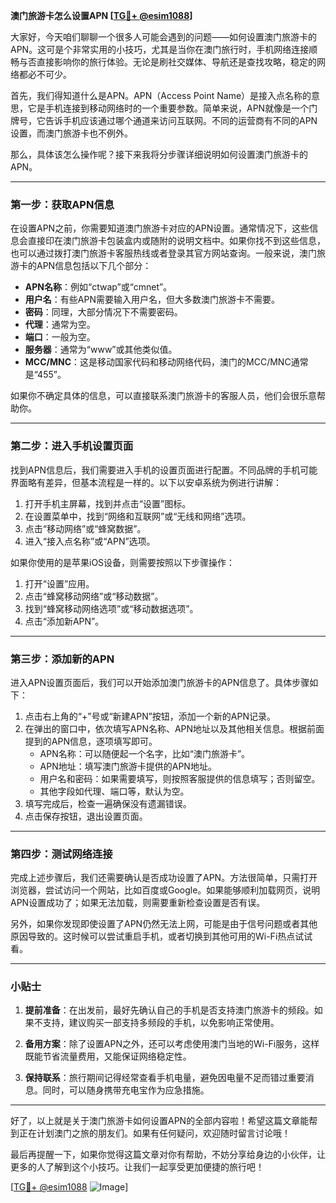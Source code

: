 **澳门旅游卡怎么设置APN [[TG💪+ @esim1088](https://t.me/s/esim1088)]**

大家好，今天咱们聊聊一个很多人可能会遇到的问题——如何设置澳门旅游卡的APN。这可是个非常实用的小技巧，尤其是当你在澳门旅行时，手机网络连接顺畅与否直接影响你的旅行体验。无论是刷社交媒体、导航还是查找攻略，稳定的网络都必不可少。

首先，我们得知道什么是APN。APN（Access Point Name）是接入点名称的意思，它是手机连接到移动网络时的一个重要参数。简单来说，APN就像是一个门牌号，它告诉手机应该通过哪个通道来访问互联网。不同的运营商有不同的APN设置，而澳门旅游卡也不例外。

那么，具体该怎么操作呢？接下来我将分步骤详细说明如何设置澳门旅游卡的APN。

---

### 第一步：获取APN信息

在设置APN之前，你需要知道澳门旅游卡对应的APN设置。通常情况下，这些信息会直接印在澳门旅游卡包装盒内或随附的说明文档中。如果你找不到这些信息，也可以通过拨打澳门旅游卡客服热线或者登录其官方网站查询。一般来说，澳门旅游卡的APN信息包括以下几个部分：

- **APN名称**：例如“ctwap”或“cmnet”。
- **用户名**：有些APN需要输入用户名，但大多数澳门旅游卡不需要。
- **密码**：同理，大部分情况下不需要密码。
- **代理**：通常为空。
- **端口**：一般为空。
- **服务器**：通常为“www”或其他类似值。
- **MCC/MNC**：这是移动国家代码和移动网络代码，澳门的MCC/MNC通常是“455”。

如果你不确定具体的信息，可以直接联系澳门旅游卡的客服人员，他们会很乐意帮助你。

---

### 第二步：进入手机设置页面

找到APN信息后，我们需要进入手机的设置页面进行配置。不同品牌的手机可能界面略有差异，但基本流程是一样的。以下以安卓系统为例进行讲解：

1. 打开手机主屏幕，找到并点击“设置”图标。
2. 在设置菜单中，找到“网络和互联网”或“无线和网络”选项。
3. 点击“移动网络”或“蜂窝数据”。
4. 进入“接入点名称”或“APN”选项。

如果你使用的是苹果iOS设备，则需要按照以下步骤操作：

1. 打开“设置”应用。
2. 点击“蜂窝移动网络”或“移动数据”。
3. 找到“蜂窝移动网络选项”或“移动数据选项”。
4. 点击“添加新APN”。

---

### 第三步：添加新的APN

进入APN设置页面后，我们可以开始添加澳门旅游卡的APN信息了。具体步骤如下：

1. 点击右上角的“+”号或“新建APN”按钮，添加一个新的APN记录。
2. 在弹出的窗口中，依次填写APN名称、APN地址以及其他相关信息。根据前面提到的APN信息，逐项填写即可。
   - APN名称：可以随便起一个名字，比如“澳门旅游卡”。
   - APN地址：填写澳门旅游卡提供的APN地址。
   - 用户名和密码：如果需要填写，则按照客服提供的信息填写；否则留空。
   - 其他字段如代理、端口等，默认为空。
3. 填写完成后，检查一遍确保没有遗漏错误。
4. 点击保存按钮，退出设置页面。

---

### 第四步：测试网络连接

完成上述步骤后，我们还需要确认是否成功设置了APN。方法很简单，只需打开浏览器，尝试访问一个网站，比如百度或Google。如果能够顺利加载网页，说明APN设置成功了；如果无法加载，则需要重新检查设置是否有误。

另外，如果你发现即使设置了APN仍然无法上网，可能是由于信号问题或者其他原因导致的。这时候可以尝试重启手机，或者切换到其他可用的Wi-Fi热点试试看。

---

### 小贴士

1. **提前准备**：在出发前，最好先确认自己的手机是否支持澳门旅游卡的频段。如果不支持，建议购买一部支持多频段的手机，以免影响正常使用。
   
2. **备用方案**：除了设置APN之外，还可以考虑使用澳门当地的Wi-Fi服务，这样既能节省流量费用，又能保证网络稳定性。

3. **保持联系**：旅行期间记得经常查看手机电量，避免因电量不足而错过重要消息。同时，可以随身携带充电宝作为应急措施。

---

好了，以上就是关于澳门旅游卡如何设置APN的全部内容啦！希望这篇文章能帮到正在计划澳门之旅的朋友们。如果有任何疑问，欢迎随时留言讨论哦！

最后再提醒一下，如果你觉得这篇文章对你有帮助，不妨分享给身边的小伙伴，让更多的人了解到这个小技巧。让我们一起享受更加便捷的旅行吧！

[[TG💪+ @esim1088](https://t.me/s/esim1088) ![Image](https://i.postimg.cc/4NQfJmqS/Snipaste-2025-05-13-00-14-12.png)]